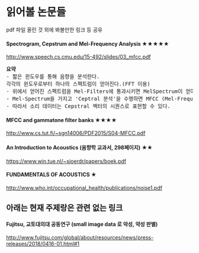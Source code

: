 ﻿# 읽어볼 논문들

pdf 파일 올린 것 외에 봐볼만한 링크 등 공유

####  Spectrogram, Cepstrum and Mel-Frequency Analysis ★★★★★
http://www.speech.cs.cmu.edu/15-492/slides/03_mfcc.pdf
<pre>
<b>요약</b>
- 짧은 윈도우를 통해 음향을 분석한다. 
각각의 윈도우로부터 하나의 스펙트럼이 얻어진다.(FFT 이용)
- 위에서 얻어진 스펙트럼을 Mel-Filters에 통과시키면 MelSpectrum이 얻어진다.
- Mel-Spectrum을 가지고 'Ceptral 분석'을 수행하면 MFCC (Mel-Frequency Cepstral Coefficients)가 얻어진다.
- 따라서 소리 데이터는 Cepstral 벡터의 시퀀스로 표현할 수 있다.
</pre>

#### MFCC and gammatone filter banks ★★★★
http://www.cs.tut.fi/~sgn14006/PDF2015/S04-MFCC.pdf

#### An Introduction to Acoustics (음향학 교과서, 298페이지) ★★
https://www.win.tue.nl/~sjoerdr/papers/boek.pdf

#### FUNDAMENTALS OF ACOUSTICS ★
http://www.who.int/occupational_health/publications/noise1.pdf

## 아래는 현재 주제랑은 관련 없는 링크

#### Fujitsu, 교토대의대 공동연구 (small image data 로 악성, 약성 판별)
http://www.fujitsu.com/global/about/resources/news/press-releases/2018/0416-01.html#1